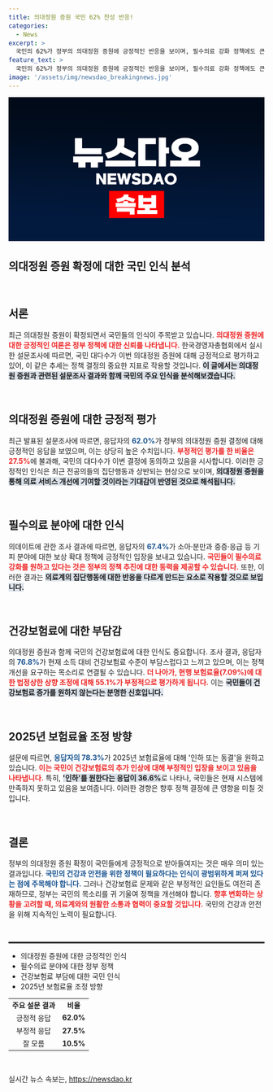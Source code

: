```yaml
---
title: 의대정원 증원 국민 62% 찬성 반응!
categories:
  - News
excerpt: >
  국민의 62%가 정부의 의대정원 증원에 긍정적인 반응을 보이며, 필수의료 강화 정책에도 큰 지지를 보내고 있다. 그러나 건강보험료 부담에 대한 우려는 여전히 높아, 인하 또는 동결을 원하는 목소리가 압도적이다.
feature_text: >
  국민의 62%가 정부의 의대정원 증원에 긍정적인 반응을 보이며, 필수의료 강화 정책에도 큰 지지를 보내고 있다. 그러나 건강보험료 부담에 대한 우려는 여전히 높아, 인하 또는 동결을 원하는 목소리가 압도적이다.
image: '/assets/img/newsdao_breakingnews.jpg'
---
```


<p><img src="/assets/img/newsdao_breakingnews.jpg" alt="bookingtag 속보" /></p>

<h2 data-ke-size="size26">의대정원 증원 확정에 대한 국민 인식 분석</h2>

<p data-ke-size="size16">&nbsp;</p>

<h2 data-ke-size="size26">서론</h2>

<p data-ke-size="size16">최근 의대정원 증원이 확정되면서 국민들의 인식이 주목받고 있습니다. <b><span style="color: #ee2323;">의대정원 증원에 대한 긍정적인 여론은 정부 정책에 대한 신뢰를 나타냅니다.</span></b> 한국경영자총협회에서 실시한 설문조사에 따르면, 국민 대다수가 이번 의대정원 증원에 대해 긍정적으로 평가하고 있어, 이 같은 추세는 정책 결정의 중요한 지표로 작용할 것입니다. <b><span style="background-color: #21538527;">이 글에서는 의대정원 증원과 관련된 설문조사 결과와 함께 국민의 주요 인식을 분석해보겠습니다.</span></b></p>

<p data-ke-size="size16">&nbsp;</p>

<h2 data-ke-size="size26">의대정원 증원에 대한 긍정적 평가</h2>

<p data-ke-size="size16">최근 발표된 설문조사에 따르면, 응답자의 <b><span style="color: #1a5490;">62.0%</span></b>가 정부의 의대정원 증원 결정에 대해 긍정적인 응답을 보였으며, 이는 상당히 높은 수치입니다. <b><span style="color: #ee2323;">부정적인 평가를 한 비율은 27.5%</span></b>에 불과해, 국민의 대다수가 이번 결정에 동의하고 있음을 시사합니다. 이러한 긍정적인 인식은 최근 전공의들의 집단행동과 상반되는 현상으로 보이며, <b><span style="background-color: #21538527;">의대정원 증원을 통해 의료 서비스 개선에 기여할 것이라는 기대감이 반영된 것으로 해석됩니다.</span></b></p>

<p data-ke-size="size16">&nbsp;</p>

<h2 data-ke-size="size26">필수의료 분야에 대한 인식</h2>

<p data-ke-size="size16">의데이트에 관한 조사 결과에 따르면, 응답자의 <b><span style="color: #1a5490;">67.4%</span></b>가 소아·분만과 중증·응급 등 기피 분야에 대한 보상 확대 정책에 긍정적인 입장을 보내고 있습니다. <b><span style="color: #ee2323;">국민들이 필수의료 강화를 원하고 있다는 것은 정부의 정책 추진에 대한 동력을 제공할 수 있습니다.</span></b> 또한, 이러한 결과는 <b><span style="background-color: #21538527;">의료계의 집단행동에 대한 반응을 다르게 만드는 요소로 작용할 것으로 보입니다.</span></b></p>

<p data-ke-size="size16">&nbsp;</p>

<h2 data-ke-size="size26">건강보험료에 대한 부담감</h2>

<p data-ke-size="size16">의대정원 증원과 함께 국민의 건강보험료에 대한 인식도 중요합니다. 조사 결과, 응답자의 <b><span style="color: #1a5490;">76.8%</span></b>가 현재 소득 대비 건강보험료 수준이 부담스럽다고 느끼고 있으며, 이는 정책 개선을 요구하는 목소리로 연결될 수 있습니다. <b><span style="color: #ee2323;">더 나아가, 현행 보험료율(7.09%)에 대한 법정상한 상향 조정에 대해 55.1%가 부정적으로 평가하게 됩니다.</span></b> 이는 <b><span style="background-color: #21538527;">국민들이 건강보험료 증가를 원하지 않는다는 분명한 신호입니다.</span></b></p>

<p data-ke-size="size16">&nbsp;</p>

<h2 data-ke-size="size26">2025년 보험료율 조정 방향</h2>

<p data-ke-size="size16">설문에 따르면, <b><span style="color: #1a5490;">응답자의 78.3%</span></b>가 2025년 보험료율에 대해 '인하 또는 동결'을 원하고 있습니다. <b><span style="color: #ee2323;">이는 국민이 건강보험료의 추가 인상에 대해 부정적인 입장을 보이고 있음을 나타냅니다.</span></b> 특히, <b><span style="background-color: #21538527;">'인하'를 원한다는 응답이 36.6%</span></b>로 나타나, 국민들은 현재 시스템에 만족하지 못하고 있음을 보여줍니다. 이러한 경향은 향후 정책 결정에 큰 영향을 미칠 것입니다.</p>

<p data-ke-size="size16">&nbsp;</p>

<h2 data-ke-size="size26">결론</h2>

<p data-ke-size="size16">정부의 의대정원 증원 확정이 국민들에게 긍정적으로 받아들여지는 것은 매우 의미 있는 결과입니다. <b><span style="color: #1a5490;">국민의 건강과 안전을 위한 정책이 필요하다는 인식이 광범위하게 퍼져 있다는 점에 주목해야 합니다.</span></b> 그러나 건강보험료 문제와 같은 부정적인 요인들도 여전히 존재하므로, 정부는 국민의 목소리를 귀 기울여 정책을 개선해야 합니다. <b><span style="color: #ee2323;">향후 변화하는 상황을 고려할 때, 의료계와의 원활한 소통과 협력이 중요할 것입니다.</span></b> 국민의 건강과 안전을 위해 지속적인 노력이 필요합니다.</p>

<p data-ke-size="size16">&nbsp;</p> 

<hr style="border:1px solid #000;">

<ul>
    <li>의대정원 증원에 대한 긍정적인 인식</li>
    <li>필수의료 분야에 대한 정부 정책</li>
    <li>건강보험료 부담에 대한 국민 인식</li>
    <li>2025년 보험료율 조정 방향</li>
</ul> 

<table style="width: 100%; border-collapse: collapse;">
    <tbody>
        <tr>
            <td style="text-align: center; height: 17px;"><b>주요 설문 결과</b></td>
            <td style="text-align: center; height: 17px;"><b>비율</b></td>
        </tr>
        <tr>
            <td style="text-align: center; height: 17px;">긍정적 응답</td>
            <td style="text-align: center; height: 17px;"><b>62.0%</b></td>
        </tr>
        <tr>
            <td style="text-align: center; height: 17px;">부정적 응답</td>
            <td style="text-align: center; height: 17px;"><b>27.5%</b></td>
        </tr>
        <tr>
            <td style="text-align: center; height: 17px;">잘 모름</td>
            <td style="text-align: center; height: 17px;"><b>10.5%</b></td>
        </tr>
    </tbody>
</table> 

<p data-ke-size="size16">&nbsp;</p>
실시간 뉴스 속보는, <a href="https://newsdao.kr" rel="dofollow">https://newsdao.kr</a>


